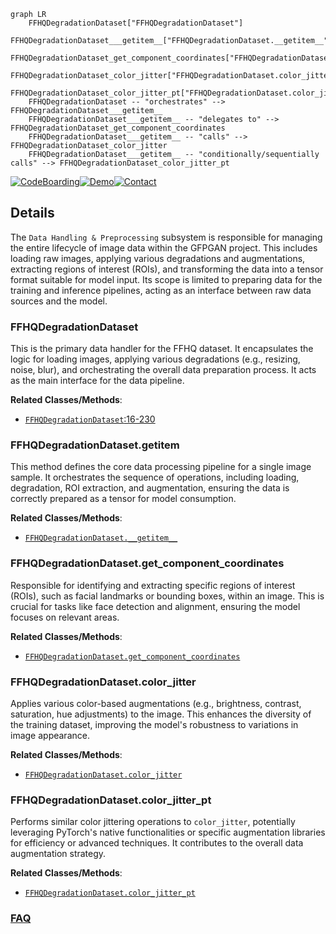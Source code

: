 ```mermaid
graph LR
    FFHQDegradationDataset["FFHQDegradationDataset"]
    FFHQDegradationDataset___getitem__["FFHQDegradationDataset.__getitem__"]
    FFHQDegradationDataset_get_component_coordinates["FFHQDegradationDataset.get_component_coordinates"]
    FFHQDegradationDataset_color_jitter["FFHQDegradationDataset.color_jitter"]
    FFHQDegradationDataset_color_jitter_pt["FFHQDegradationDataset.color_jitter_pt"]
    FFHQDegradationDataset -- "orchestrates" --> FFHQDegradationDataset___getitem__
    FFHQDegradationDataset___getitem__ -- "delegates to" --> FFHQDegradationDataset_get_component_coordinates
    FFHQDegradationDataset___getitem__ -- "calls" --> FFHQDegradationDataset_color_jitter
    FFHQDegradationDataset___getitem__ -- "conditionally/sequentially calls" --> FFHQDegradationDataset_color_jitter_pt
```

[![CodeBoarding](https://img.shields.io/badge/Generated%20by-CodeBoarding-9cf?style=flat-square)](https://github.com/CodeBoarding/CodeBoarding)[![Demo](https://img.shields.io/badge/Try%20our-Demo-blue?style=flat-square)](https://www.codeboarding.org/demo)[![Contact](https://img.shields.io/badge/Contact%20us%20-%20contact@codeboarding.org-lightgrey?style=flat-square)](mailto:contact@codeboarding.org)

## Details

The `Data Handling & Preprocessing` subsystem is responsible for managing the entire lifecycle of image data within the GFPGAN project. This includes loading raw images, applying various degradations and augmentations, extracting regions of interest (ROIs), and transforming the data into a tensor format suitable for model input. Its scope is limited to preparing data for the training and inference pipelines, acting as an interface between raw data sources and the model.

### FFHQDegradationDataset
This is the primary data handler for the FFHQ dataset. It encapsulates the logic for loading images, applying various degradations (e.g., resizing, noise, blur), and orchestrating the overall data preparation process. It acts as the main interface for the data pipeline.


**Related Classes/Methods**:

- <a href="https://github.com/TencentARC/GFPGAN/blob/master/gfpgan/data/ffhq_degradation_dataset.py#L16-L230" target="_blank" rel="noopener noreferrer">`FFHQDegradationDataset`:16-230</a>


### FFHQDegradationDataset.__getitem__
This method defines the core data processing pipeline for a single image sample. It orchestrates the sequence of operations, including loading, degradation, ROI extraction, and augmentation, ensuring the data is correctly prepared as a tensor for model consumption.


**Related Classes/Methods**:

- <a href="https://github.com/TencentARC/GFPGAN/blob/master/gfpgan/data/ffhq_degradation_dataset.py" target="_blank" rel="noopener noreferrer">`FFHQDegradationDataset.__getitem__`</a>


### FFHQDegradationDataset.get_component_coordinates
Responsible for identifying and extracting specific regions of interest (ROIs), such as facial landmarks or bounding boxes, within an image. This is crucial for tasks like face detection and alignment, ensuring the model focuses on relevant areas.


**Related Classes/Methods**:

- <a href="https://github.com/TencentARC/GFPGAN/blob/master/gfpgan/data/ffhq_degradation_dataset.py" target="_blank" rel="noopener noreferrer">`FFHQDegradationDataset.get_component_coordinates`</a>


### FFHQDegradationDataset.color_jitter
Applies various color-based augmentations (e.g., brightness, contrast, saturation, hue adjustments) to the image. This enhances the diversity of the training dataset, improving the model's robustness to variations in image appearance.


**Related Classes/Methods**:

- <a href="https://github.com/TencentARC/GFPGAN/blob/master/gfpgan/data/ffhq_degradation_dataset.py" target="_blank" rel="noopener noreferrer">`FFHQDegradationDataset.color_jitter`</a>


### FFHQDegradationDataset.color_jitter_pt
Performs similar color jittering operations to `color_jitter`, potentially leveraging PyTorch's native functionalities or specific augmentation libraries for efficiency or advanced techniques. It contributes to the overall data augmentation strategy.


**Related Classes/Methods**:

- <a href="https://github.com/TencentARC/GFPGAN/blob/master/gfpgan/data/ffhq_degradation_dataset.py" target="_blank" rel="noopener noreferrer">`FFHQDegradationDataset.color_jitter_pt`</a>




### [FAQ](https://github.com/CodeBoarding/GeneratedOnBoardings/tree/main?tab=readme-ov-file#faq)